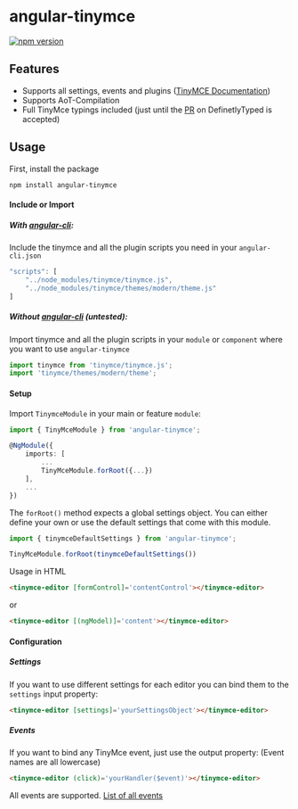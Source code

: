 # angular-tinymce

[![npm version](https://badge.fury.io/js/angular-tinymce.svg)](https://badge.fury.io/js/angular-tinymce)

## Features

- Supports all settings, events and plugins ([TinyMCE Documentation](https://www.tinymce.com/docs/configure/integration-and-setup/))
- Supports AoT-Compilation
- Full TinyMce typings included (just until the [PR](https://github.com/DefinitelyTyped/DefinitelyTyped/pull/14918) on DefinetlyTyped is accepted)

## Usage

First, install the package
```
npm install angular-tinymce
```
#### Include or Import

##### With [angular-cli](https://github.com/angular/angular-cli):

Include the tinymce and all the plugin scripts you need in your `angular-cli.json`

```javascript
"scripts": [
    "../node_modules/tinymce/tinymce.js",
    "../node_modules/tinymce/themes/modern/theme.js"
]
```

##### Without [angular-cli](https://github.com/angular/angular-cli) (untested):

Import tinymce and all the plugin scripts in your `module` or `component` where you want to use `angular-tinymce`
```typescript
import tinymce from 'tinymce/tinymce.js';
import 'tinymce/themes/modern/theme';
```

#### Setup
Import `TinymceModule` in your main or feature `module`:

```typescript
import { TinyMceModule } from 'angular-tinymce';

@NgModule({
	imports: [
		...
		TinyMceModule.forRoot({...})
	],
	...
})
```

The `forRoot()` method expects a global settings object. You can either define your own or use the default settings that come with this module.
```typescript
import { tinymceDefaultSettings } from 'angular-tinymce';

TinyMceModule.forRoot(tinymceDefaultSettings())
```

Usage in HTML
```html
<tinymce-editor [formControl]='contentControl'></tinymce-editor>
```
or
```html
<tinymce-editor [(ngModel)]='content'></tinymce-editor>
```

#### Configuration

##### Settings
If you want to use different settings for each editor you can bind them to the `settings` input property:

```html
<tinymce-editor [settings]='yourSettingsObject'></tinymce-editor>
```

##### Events
If you want to bind any TinyMce event, just use the output property:
(Event names are all lowercase)
```html
<tinymce-editor (click)='yourHandler($event)'></tinymce-editor>
```
All events are supported.
[List of all events](https://www.tinymce.com/docs/advanced/events/)
